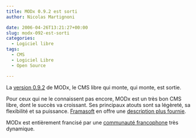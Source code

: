 ```yaml
---
title: MODx 0.9.2 est sorti
author: Nicolas Martignoni

date: 2006-04-26T13:21:27+00:00
slug: modx-092-est-sorti
categories:
  - Logiciel libre
tags:
  - CMS
  - Logiciel Libre
  - Open Source

---
```

La <a href="http://modxcms.com/releases.html">version 0.9.2</a> de MODx, le CMS libre qui monte, qui monte, est sortie.

Pour ceux qui ne le connaissent pas encore, MODx est un très bon CMS libre, dont le succès va croissant. Ses principaux atouts sont sa légèreté, sa flexibilité et sa puissance. <a href="http://www.framasoft.net/">Framasoft</a> en offre une <a href="http://www.framasoft.net/article4210.html">description plus fournie</a>.

MODx est entièrement francisé par une <a href="http://modxcms.com/forums/index.php/board,33.0.html">communauté francophone</a> très dynamique.

<!--more-->

